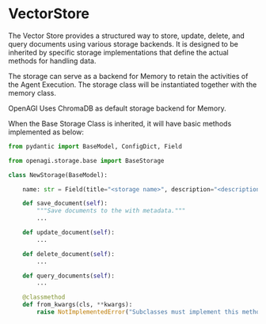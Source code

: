 # VectorStore

The Vector Store provides a structured way to store, update, delete, and query documents using various storage backends. It is designed to be inherited by specific storage implementations that define the actual methods for handling data.

The storage can serve as a backend for Memory to retain the activities of the Agent Execution. The storage class will be instantiated together with the memory class.&#x20;

OpenAGI Uses ChromaDB as default storage backend for Memory.

When the Base Storage Class is inherited, it will have basic methods implemented as below:

```python
from pydantic import BaseModel, ConfigDict, Field

from openagi.storage.base import BaseStorage

class NewStorage(BaseModel):

    name: str = Field(title="<storage name>", description="<description>.")

    def save_document(self):
        """Save documents to the with metadata."""
        ...

    def update_document(self):
        ...

    def delete_document(self):
        ...

    def query_documents(self):
        ...

    @classmethod
    def from_kwargs(cls, **kwargs):
        raise NotImplementedError("Subclasses must implement this method.")
```


